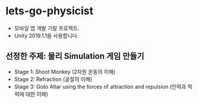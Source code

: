 # lets-go-physicist
 - 모바일 앱 개발 기말 프로젝트.  
 - Unity 2019.1.1을 사용합니다.

## 선정한 주제: 물리 Simulation 게임 만들기
 - Stage 1: Shoot Monkey (2차원 운동의 이해)
 - Stage 2: Refraction (굴절의 이해)
 - Stage 3: Goto Altar using the forces of attraction and repulsion (인력과 척력에 대한 이해)
